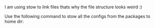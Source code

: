 I am using stow to link files thats why the file structure looks weird :)

Use the following command to stow all the configs from the packages to home dir:
````stow -t ~ */
````
